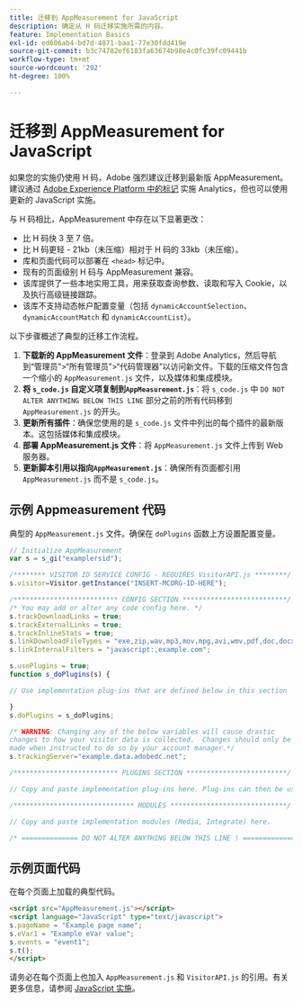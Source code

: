 ```yaml
---
title: 迁移到 AppMeasurement for JavaScript
description: 确定从 H 码迁移实施所需的内容。
feature: Implementation Basics
exl-id: ed606ab4-bd7d-4871-baa1-77e30fdd419e
source-git-commit: b3c74782ef6183fa63674b98e4c0fc39fc09441b
workflow-type: tm+mt
source-wordcount: '292'
ht-degree: 100%

---
```


# 迁移到 AppMeasurement for JavaScript

如果您的实施仍使用 H 码，Adobe 强烈建议迁移到最新版 AppMeasurement。建议通过 [Adobe Experience Platform 中的标记](../launch/overview.md) 实施 Analytics，但也可以使用更新的 JavaScript 实施。

与 H 码相比，AppMeasurement 中存在以下显著更改：

* 比 H 码快 3 至 7 倍。
* 比 H 码更轻 - 21kb（未压缩）相对于 H 码的 33kb（未压缩）。
* 库和页面代码可以部署在 `<head>` 标记中。
* 现有的页面级别 H 码与 AppMeasurement 兼容。
* 该库提供了一些本地实用工具，用来获取查询参数、读取和写入 Cookie，以及执行高级链接跟踪。
* 该库不支持动态帐户配置变量（包括 `dynamicAccountSelection`、`dynamicAccountMatch` 和 `dynamicAccountList`）。

以下步骤概述了典型的迁移工作流程。

1. **下载新的 AppMeasurement 文件**：登录到 Adobe Analytics，然后导航到“管理员”>“所有管理员”>“代码管理器”以访问新文件。下载的压缩文件包含一个缩小的 `AppMeasurement.js` 文件，以及媒体和集成模块。
1. **将 `s_code.js` 自定义项复制到`AppMeasurement.js`**：将 `s_code.js` 中 `DO NOT ALTER ANYTHING BELOW THIS LINE` 部分之前的所有代码移到 `AppMeasurement.js` 的开头。
1. **更新所有插件**：确保您使用的是 `s_code.js` 文件中列出的每个插件的最新版本。这包括媒体和集成模块。
1. **部署 AppMeasurement.js 文件**：将 `AppMeasurement.js` 文件上传到 Web 服务器。
1. **更新脚本引用以指向`AppMeasurement.js`**：确保所有页面都引用 `AppMeasurement.js` 而不是 `s_code.js`。

## 示例 Appmeasurement 代码

典型的 `AppMeasurement.js` 文件。确保在 `doPlugins` 函数上方设置配置变量。

```js
// Initialize AppMeasurement
var s = s_gi("examplersid");

/******** VISITOR ID SERVICE CONFIG - REQUIRES VisitorAPI.js ********/;
s.visitor=Visitor.getInstance("INSERT-MCORG-ID-HERE");

/************************** CONFIG SECTION **************************/;
/* You may add or alter any code config here. */
s.trackDownloadLinks = true;
s.trackExternalLinks = true;
s.trackInlineStats = true;
s.linkDownloadFileTypes = "exe,zip,wav,mp3,mov,mpg,avi,wmv,pdf,doc,docx,xls,xlsx,ppt,pptx";
s.linkInternalFilters = "javascript:,example.com";

s.usePlugins = true;
function s_doPlugins(s) {

// Use implementation plug-ins that are defined below in this section

}
s.doPlugins = s_doPlugins;

/* WARNING: Changing any of the below variables will cause drastic
changes to how your visitor data is collected.  Changes should only be
made when instructed to do so by your account manager.*/
s.trackingServer="example.data.adobedc.net";

/************************** PLUGINS SECTION *************************/

// Copy and paste implementation plug-ins here. Plug-ins can then be used in the s_doPlugins(s) function above

/****************************** MODULES *****************************/

// Copy and paste implementation modules (Media, Integrate) here.

/* ============== DO NOT ALTER ANYTHING BELOW THIS LINE ! ===============  */
```

## 示例页面代码

在每个页面上加载的典型代码。

```html
<script src="AppMeasurement.js"></script>
<script language="JavaScript" type="text/javascript">
s.pageName = "Example page name";
s.eVar1 = "Example eVar value";
s.events = "event1";
s.t();
</script>
```

请务必在每个页面上也加入 `AppMeasurement.js` 和 `VisitorAPI.js` 的引用。有关更多信息，请参阅 [JavaScript 实施](/help/implement/js/overview.md)。
